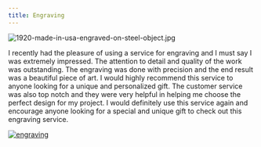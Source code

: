 ```yaml
---
title: Engraving
---
```


![1920-made-in-usa-engraved-on-steel-object.jpg](/1920-made-in-usa-engraved-on-steel-object.jpg)

I recently had the pleasure of using a service for engraving and I must say I was extremely impressed. The attention to detail and quality of the work was outstanding. The engraving was done with precision and the end result was a beautiful piece of art. I would highly recommend this service to anyone looking for a unique and personalized gift. The customer service was also top notch and they were very helpful in helping me choose the perfect design for my project. I would definitely use this service again and encourage anyone looking for a special and unique gift to check out this engraving service.

[![engraving](<https://dabuttonfactory.com/button.png?t=CHECK+SERVICE&f=Noto+Sans-Bold&ts=26&tc=fff&hp=45&vp=20&c=11&bgt=unicolored&bgc=4bd42f>)](<https://www.bark.com/?a_aid=5d2d0e83cdc3>)